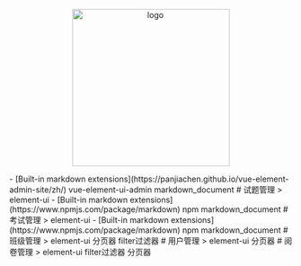 <p align="center">
  <img width="280" src="https://ss1.bdstatic.com/70cFvXSh_Q1YnxGkpoWK1HF6hhy/it/u=1798187804,2604021147&fm=26&gp=0.jpg" alt="logo">
</p>
- [Built-in markdown extensions](https://panjiachen.github.io/vue-element-admin-site/zh/) vue-element-ui-admin markdown_document
# 试题管理
> element-ui
- [Built-in markdown extensions](https://www.npmjs.com/package/markdown) npm markdown_document
# 考试管理
> element-ui
- [Built-in markdown extensions](https://www.npmjs.com/package/markdown) npm markdown_document
# 班级管理
> element-ui   分页器  filter过滤器
# 用户管理
> element-ui 分页器 
# 阅卷管理
> element-ui filter过滤器 分页器
